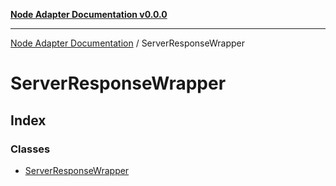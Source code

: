 [**Node Adapter Documentation v0.0.0**](../README.md)

***

[Node Adapter Documentation](../modules.md) / ServerResponseWrapper

# ServerResponseWrapper

## Index

### Classes

- [ServerResponseWrapper](classes/ServerResponseWrapper.md)
